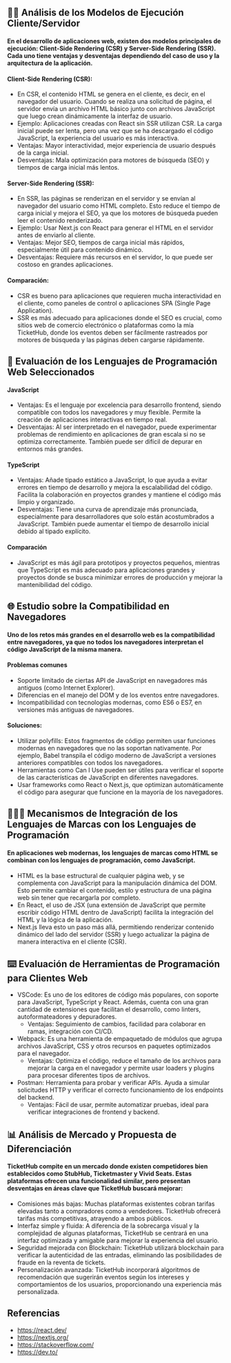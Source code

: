 ## ✍🏻 Análisis de los Modelos de Ejecución Cliente/Servidor
#### En el desarrollo de aplicaciones web, existen dos modelos principales de ejecución: Client-Side Rendering (CSR) y Server-Side Rendering (SSR). Cada uno tiene ventajas y desventajas dependiendo del caso de uso y la arquitectura de la aplicación.

#### Client-Side Rendering (CSR):
* En CSR, el contenido HTML se genera en el cliente, es decir, en el navegador del usuario. Cuando se realiza una solicitud de página, el servidor envía un archivo HTML básico junto con archivos JavaScript que luego crean dinámicamente la interfaz de usuario.
* Ejemplo: Aplicaciones creadas con React sin SSR utilizan CSR. La carga inicial puede ser lenta, pero una vez que se ha descargado el código JavaScript, la experiencia del usuario es más interactiva.
* Ventajas: Mayor interactividad, mejor experiencia de usuario después de la carga inicial.
* Desventajas: Mala optimización para motores de búsqueda (SEO) y tiempos de carga inicial más lentos.

#### Server-Side Rendering (SSR):
* En SSR, las páginas se renderizan en el servidor y se envían al navegador del usuario como HTML completo. Esto reduce el tiempo de carga inicial y mejora el SEO, ya que los motores de búsqueda pueden leer el contenido renderizado.
* Ejemplo: Usar Next.js con React para generar el HTML en el servidor antes de enviarlo al cliente.
* Ventajas: Mejor SEO, tiempos de carga inicial más rápidos, especialmente útil para contenido dinámico.
* Desventajas: Requiere más recursos en el servidor, lo que puede ser costoso en grandes aplicaciones.  

#### Comparación:
* CSR es bueno para aplicaciones que requieren mucha interactividad en el cliente, como paneles de control o aplicaciones SPA (Single Page Application).
* SSR es más adecuado para aplicaciones donde el SEO es crucial, como sitios web de comercio electrónico o plataformas como la mía TicketHub, donde los eventos deben ser fácilmente rastreados por motores de búsqueda y las páginas deben cargarse rápidamente.

## 📄 Evaluación de los Lenguajes de Programación Web Seleccionados
#### JavaScript
* Ventajas: Es el lenguaje por excelencia para desarrollo frontend, siendo compatible con todos los navegadores y muy flexible. Permite la creación de aplicaciones interactivas en tiempo real.
* Desventajas: Al ser interpretado en el navegador, puede experimentar problemas de rendimiento en aplicaciones de gran escala si no se optimiza correctamente. También puede ser difícil de depurar en entornos más grandes.

#### TypeScript
* Ventajas: Añade tipado estático a JavaScript, lo que ayuda a evitar errores en tiempo de desarrollo y mejora la escalabilidad del código. Facilita la colaboración en proyectos grandes y mantiene el código más limpio y organizado.
* Desventajas: Tiene una curva de aprendizaje más pronunciada, especialmente para desarrolladores que solo están acostumbrados a JavaScript. También puede aumentar el tiempo de desarrollo inicial debido al tipado explícito.

#### Comparación
* JavaScript es más ágil para prototipos y proyectos pequeños, mientras que TypeScript es más adecuado para aplicaciones grandes y proyectos donde se busca minimizar errores de producción y mejorar la mantenibilidad del código.

## 🌐 Estudio sobre la Compatibilidad en Navegadores
#### Uno de los retos más grandes en el desarrollo web es la compatibilidad entre navegadores, ya que no todos los navegadores interpretan el código JavaScript de la misma manera.

#### Problemas comunes
* Soporte limitado de ciertas API de JavaScript en navegadores más antiguos (como Internet Explorer).
* Diferencias en el manejo del DOM y de los eventos entre navegadores.
* Incompatibilidad con tecnologías modernas, como ES6 o ES7, en versiones más antiguas de navegadores.

#### Soluciones:
* Utilizar polyfills: Estos fragmentos de código permiten usar funciones modernas en navegadores que no las soportan nativamente. Por ejemplo, Babel transpila el código moderno de JavaScript a versiones anteriores compatibles con todos los navegadores.
* Herramientas como Can I Use pueden ser útiles para verificar el soporte de las características de JavaScript en diferentes navegadores.
* Usar frameworks como React o Next.js, que optimizan automáticamente el código para asegurar que funcione en la mayoría de los navegadores.

## 🧑🏿‍💻 Mecanismos de Integración de los Lenguajes de Marcas con los Lenguajes de Programación
#### En aplicaciones web modernas, los lenguajes de marcas como HTML se combinan con los lenguajes de programación, como JavaScript.

* HTML es la base estructural de cualquier página web, y se complementa con JavaScript para la manipulación dinámica del DOM. Esto permite cambiar el contenido, estilo y estructura de una página web sin tener que recargarla por completo.
* En React, el uso de JSX (una extensión de JavaScript que permite escribir código HTML dentro de JavaScript) facilita la integración del HTML y la lógica de la aplicación.
* Next.js lleva esto un paso más allá, permitiendo renderizar contenido dinámico del lado del servidor (SSR) y luego actualizar la página de manera interactiva en el cliente (CSR).

## ⌨️ Evaluación de Herramientas de Programación para Clientes Web
* VSCode: Es uno de los editores de código más populares, con soporte para JavaScript, TypeScript y React. Además, cuenta con una gran cantidad de extensiones que facilitan el desarrollo, como linters, autoformateadores y depuradores.
  * Ventajas: Seguimiento de cambios, facilidad para colaborar en ramas, integración con CI/CD.
* Webpack: Es una herramienta de empaquetado de módulos que agrupa archivos JavaScript, CSS y otros recursos en paquetes optimizados para el navegador.
  * Ventajas: Optimiza el código, reduce el tamaño de los archivos para mejorar la carga en el navegador y permite usar loaders y plugins para procesar diferentes tipos de archivos.
* Postman: Herramienta para probar y verificar APIs. Ayuda a simular solicitudes HTTP y verificar el correcto funcionamiento de los endpoints del backend.
  * Ventajas: Fácil de usar, permite automatizar pruebas, ideal para verificar integraciones de frontend y backend.

## 📊 Análisis de Mercado y Propuesta de Diferenciación
#### TicketHub compite en un mercado donde existen competidores bien establecidos como StubHub, Ticketmaster y Vivid Seats. Estas plataformas ofrecen una funcionalidad similar, pero presentan desventajas en áreas clave que TicketHub buscará mejorar:
* Comisiones más bajas: Muchas plataformas existentes cobran tarifas elevadas tanto a compradores como a vendedores. TicketHub ofrecerá tarifas más competitivas, atrayendo a ambos públicos.
* Interfaz simple y fluida: A diferencia de la sobrecarga visual y la complejidad de algunas plataformas, TicketHub se centrará en una interfaz optimizada y amigable para mejorar la experiencia del usuario.
* Seguridad mejorada con Blockchain: TicketHub utilizará blockchain para verificar la autenticidad de las entradas, eliminando las posibilidades de fraude en la reventa de tickets.
* Personalización avanzada: TicketHub incorporará algoritmos de recomendación que sugerirán eventos según los intereses y comportamientos de los usuarios, proporcionando una experiencia más personalizada.

## Referencias
* https://react.dev/
* https://nextjs.org/
* https://stackoverflow.com/
* https://dev.to/


